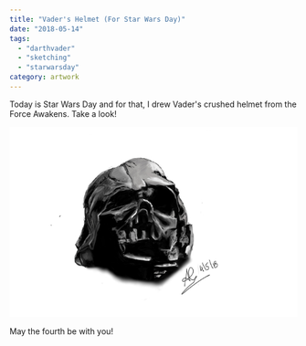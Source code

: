 ```yaml
---
title: "Vader's Helmet (For Star Wars Day)"
date: "2018-05-14"
tags: 
  - "darthvader"
  - "sketching"
  - "starwarsday"
category: artwork
---
```


Today is Star Wars Day and for that, I drew Vader's crushed helmet from the Force Awakens. Take a look!

![](/images/2020/06/vader4m-2.jpg)

May the fourth be with you!
